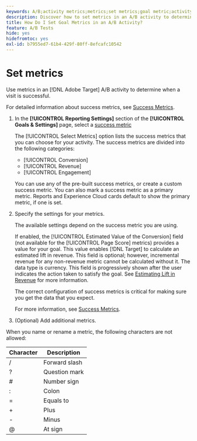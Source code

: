 ```yaml
---
keywords: A/B;activity metrics;metrics;set metrics;goal metric;activity settings;success metric;conversion;revenue;engagement
description: Discover how to set metrics in an A/B activity to determine visit success, including [!UICONTROL Conversion], [!UICONTROL Revenue], and [!UICONTROL Engagement].
title: How Do I Set Goal Metrics in an A/B Activity?
feature: A/B Tests
hide: yes
hidefromtoc: yes
exl-id: b7955ed7-61b4-429f-80ff-8efcafc10542
---
```

# Set metrics

Use metrics in an [!DNL Adobe Target] A/B activity to determine when a visit is successful.

For detailed information about success metrics, see [Success Metrics](/help/main/c-activities/r-success-metrics/success-metrics.md#reference_D011575C85DA48E989A244593D9B9924). 

1. In the **[!UICONTROL Reporting Settings]** section of the **[!UICONTROL Goals & Settings]** page, select a [success metric](/help/main/c-activities/r-success-metrics/success-metrics.md#reference_D011575C85DA48E989A244593D9B9924)

   The [!UICONTROL Select Metrics] option lists the success metrics that you can choose for your activity. The success metrics are divided into the following categories:
   
   * [!UICONTROL Conversion] 
   * [!UICONTROL Revenue] 
   * [!UICONTROL Engagement]

   You can use any of the pre-built success metrics, or create a custom success metric. You can also mark a success metric as a primary metric. Reports and Experience Cloud cards default to show the primary metric, if one is set.

1. Specify the settings for your metrics.

   The available settings depend on the success metric you are using.

   If enabled, the [!UICONTROL Estimated Value of the Conversion] field (not available for the [!UICONTROL Page Score] metrics) provides a value for your goal. This value enables [!DNL Target] to calculate an estimated lift in revenue. This field is optional; however, incremental revenue for any non-revenue metric cannot be calculated without it. The data type is currency. This field is progressively shown after the user indicates the action taken to satisfy the goal. See [Estimating Lift in Revenue](/help/main/administrating-target/r-target-account-preferences/estimating-lift-in-revenue.md) for more information.

   The correct configuration of success metrics is critical for making sure you get the data that you expect.

   For more information, see [Success Metrics](/help/main/c-activities/r-success-metrics/success-metrics.md#reference_D011575C85DA48E989A244593D9B9924).

1. (Optional) Add additional metrics.

When you name or rename a metric, the following characters are not allowed: 

| Character | Description |
|--- |--- |
|/|Forward slash|
|?|Question mark|
|#|Number sign|
|:|Colon|
|=|Equals to|
|+|Plus|
|-|Minus|
|@|At sign|

